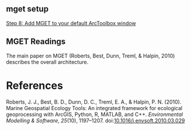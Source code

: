 mget setup
----------

[Step 8: Add MGET to your default ArcToolbox window](http://mgel.env.duke.edu/mget/download/#ArcToolbox)

MGET Readings
-------------

The main paper on MGET (Roberts, Best, Dunn, Treml, & Halpin, 2010) describes the overall architecture.

References
==========

Roberts, J. J., Best, B. D., Dunn, D. C., Treml, E. A., & Halpin, P. N. (2010). Marine Geospatial Ecology Tools: An integrated framework for ecological geoprocessing with ArcGIS, Python, R, MATLAB, and C++. *Environmental Modelling & Software*, *25*(10), 1197–1207. doi:[10.1016/j.envsoft.2010.03.029](http://dx.doi.org/10.1016/j.envsoft.2010.03.029)
